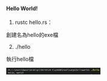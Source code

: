 #### Hello World!

1. rustc hello.rs：

創建名為hello的exe檔

2. ./hello

執行hello檔

<img src = "https://github.com/syuan0327/sp108b/blob/master/rust/helloworld/1.JPG" width=50% height=50%>
